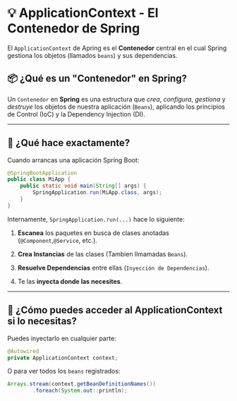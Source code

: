 # 💡 ApplicationContext - El Contenedor de Spring

El `ApplicationContext` de Apring es el **Contenedor** central en el cual Spring gestiona los objetos (llamados `beans`) y sus dependencias.

## 📦 ¿Qué es un "Contenedor" en Spring?
Un `Contenedor` en **Spring** es una estructura que _crea_, _configura_, _gestiona_ y _destruye_ los objetos de nuestra aplicación (`Beans`), aplicando los principios de Control (IoC) y la Dependency Injection (DI).

---

## 🧩 ¿Qué hace exactamente?
Cuando arrancas una aplicación Spring Boot:
```java
@SpringBootApplication
public class MiApp {
    public static void main(String[] args) {
        SpringApplication.run(MiApp.class, args);
    }
}
```
Internamente, `SpringApplication.run(...)` hace lo siguiente:

1. **Escanea** los paquetes en busca de clases anotadas (`@Component`,`@Service`, etc.).

2. **Crea Instancias** de las clases (Tambien llmamadas `Beans`).

3. **Resuelve Dependencias** entre ellas (`Inyección de Dependencias`).

5. Te las **inyecta donde las necesites**.

---

## 🧪 ¿Cómo puedes acceder al ApplicationContext si lo necesitas?

Puedes inyectarlo en cualquier parte:
```java
@Autowired
private ApplicationContext context;
```

O para ver todos los `beans` registrados:
```java
Arrays.stream(context.getBeanDefinitionNames())
        .foreach(System.out::println);
```
